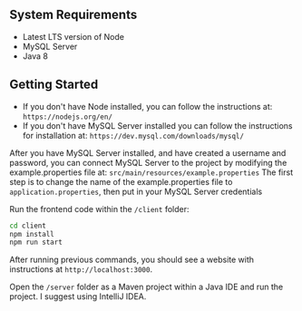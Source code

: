 ## System Requirements
- Latest LTS version of Node
- MySQL Server
- Java 8

## Getting Started

* If you don't have Node installed, you can follow the instructions at: `https://nodejs.org/en/`
* If you don't have MySQL Server installed you can follow the instructions for installation at: `https://dev.mysql.com/downloads/mysql/`

After you have MySQL Server installed, and have created a username and password, you can connect MySQL Server to the project by modifying the example.properties file at: `src/main/resources/example.properties`
The first step is to change the name of the example.properties file to `application.properties`, then put in your MySQL Server credentials

Run the frontend code within the `/client` folder:

```bash
cd client
npm install
npm run start
```

After running previous commands, you should see a website with instructions at `http://localhost:3000`.

Open the `/server` folder as a Maven project within a Java IDE and run the project. I suggest using IntelliJ IDEA.


